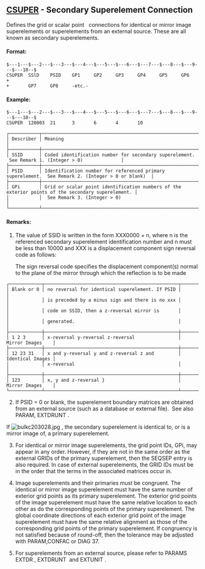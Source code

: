 ## [CSUPER](https://nexus.hexagon.com/documentationcenter/bundle/MSC_Nastran_2022.4/page/Nastran_Combined_Book/qrg/bulkc2/TOC.CSUPER.xhtml) - Secondary Superelement Connection

Defines the grid or scalar point   connections for identical or mirror image superelements or superelements from an external source. These are all known as secondary superelements.

#### Format:

```nastran
$---1---$---2---$---3---$---4---$---5---$---6---$---7---$---8---$---9---$---10--$
CSUPER  SSlD    PSID    GP1     GP2     GP3     GP4     GP5     GP6     +       
+       GP7     GP8     -etc.-                                                  
```

#### Example:

```nastran
$---1---$---2---$---3---$---4---$---5---$---6---$---7---$---8---$---9---$---10--$
CSUPER  120003  21      3       6       4       10                              
```

```text
┌───────────┬───────────────────────────────────────────────────────────────────────────────────────────────────┐
│ Describer │ Meaning                                                                                           │
├───────────┼───────────────────────────────────────────────────────────────────────────────────────────────────┤
│ SSID      │ Coded identification number for secondary superelement.  See Remark 1. (Integer > 0)              │
├───────────┼───────────────────────────────────────────────────────────────────────────────────────────────────┤
│ PSID      │ Identification number for referenced primary superelement.  See Remark 2. (Integer > 0 or blank)  │
├───────────┼───────────────────────────────────────────────────────────────────────────────────────────────────┤
│ GPi       │ Grid or scalar point identification numbers of the exterior points of the secondary superelement. │
│           │  See Remark 3. (Integer > 0)                                                                      │
└───────────┴───────────────────────────────────────────────────────────────────────────────────────────────────┘
```

#### Remarks:

1. The value of SSID is written in the form XXX0000 + n, where n is the referenced secondary superelement identification number and n must be less than 10000 and XXX is a displacement component sign reversal code as follows:

     The sign reversal code specifies the displacement component(s) normal to the plane of the mirror through which the reflection is to be made

```text
┌────────────┬─────────────────────────────────────────────────┬──────────────────┐
│ Blank or 0 │ no reversal for identical superelement. If PSID │                  │
│            │ is preceded by a minus sign and there is no xxx │                  │
│            │ code on SSID, then a z-reversal mirror is       │                  │
│            │ generated.                                      │                  │
├────────────┼─────────────────────────────────────────────────┼──────────────────┤
│ 1 2 3      │ x-reversal y-reversal z-reversal                │ Mirror Images    │
├────────────┼─────────────────────────────────────────────────┼──────────────────┤
│ 12 23 31   │ x and y-reversal y and z-reversal z and         │ Identical Images │
│            │ x-reversal                                      │                  │
├────────────┼─────────────────────────────────────────────────┼──────────────────┤
│ 123        │ x, y and z-reversal }                           │ Mirror Images    │
└────────────┴─────────────────────────────────────────────────┴──────────────────┘
```

2. If PSID = 0 or blank, the superelement boundary matrices are obtained from an external source (such as a database or external file).  See also PARAM,  EXTDRUNT .

If  ![bulkc203028.jpg](https://help-be.hexagonmi.com/bundle/MSC_Nastran_2022.4/page/Nastran_Combined_Book/qrg/bulkc2/../../../assets/bulkc203028.jpg?_LANG=enus) , the secondary superelement is identical to, or is a mirror image of, a primary superelement.

3. For identical or mirror image superelements, the grid point IDs, GPi, may appear in any order. However, if they are not in the same order as the external GRIDs of the primary superelement, then the SEQSEP entry is also required. In case of external superelements, the GRID IDs must be in the order that the terms in the associated matrices occur in.

4. Image superelements and their primaries must be congruent. The identical or mirror image superelement must have the same number of exterior grid points as its primary superelement. The exterior grid points of the image superelement must have the same relative location to each other as do the corresponding points of the primary superelement. The global coordinate directions of each exterior grid point of the image superelement must have the same relative alignment as those of the corresponding grid points of the primary superelement. If congruency is not satisfied because of round-off, then the tolerance may be adjusted with PARAM,CONFAC or DIAG 37.

5. For superelements from an external source, please refer to PARAMS  EXTDR ,  EXTDRUNT  and  EXTUNIT .

